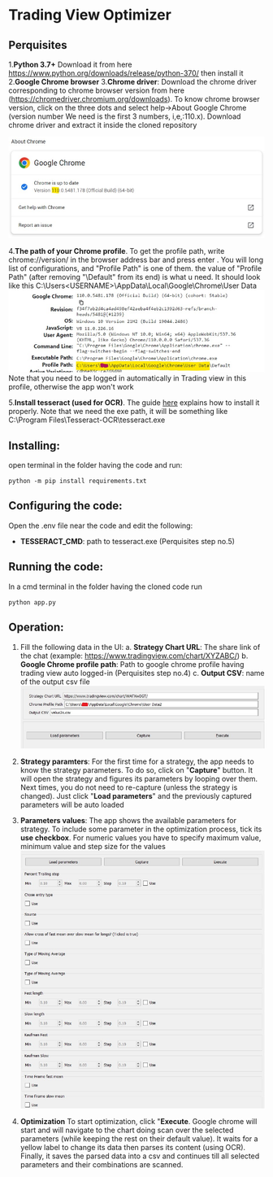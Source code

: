 ﻿# Trading View Optimizer

## Perquisites
1.**Python 3.7+**
Download it from here https://www.python.org/downloads/release/python-370/ then install it
2.**Google Chrome browser** 
3.**Chrome driver**:
Download the chrome driver corresponding to chrome browser version from here (https://chromedriver.chromium.org/downloads). 
To know  chrome browser version, click on the three dots and select help->About Google Chrome (version number We need is the first 3 numbers, i,e,:110.x).
Download chrome driver and extract it inside the cloned repository

![enter image description here](https://raw.githubusercontent.com/LightCannon/Opti-Mora/main/images/2.jpg)

4.**The path of your Chrome profile**. 
To get the profile path, write chrome://version/ in the browser address bar and press enter . 
You will long list of configurations, and "Profile Path" is one of them. the value of "Profile Path" (after removing "\Default" from its end) is what u need. 
It should look like this C:\Users\<USERNAME>\AppData\Local\Google\Chrome\User Data
![enter image description here](https://raw.githubusercontent.com/LightCannon/Opti-Mora/main/images/3.jpg)
Note that you need to be logged in automatically in Trading view in this profile, otherwise the app won't work

5.**Install tesseract (used for OCR)**. 
The guide [here](https://linuxhint.com/install-tesseract-windows/) explains how to install it properly. Note that we need the exe path, it will be something like C:\Program Files\Tesseract-OCR\tesseract.exe


## Installing:

open terminal in the folder having the code and run:

    python -m pip install requirements.txt

## Configuring the code:
Open the .env file near the code and edit the following:

 - **TESSERACT_CMD**: path to tesseract.exe (Perquisites step no.5)


## Running the code:
In a cmd terminal in the folder having the cloned code run
```
python app.py
```
## Operation:

 1. Fill the following data in the UI:
	a.	**Strategy Chart URL**:  The share link of the chat (example: https://www.tradingview.com/chart/XYZABC/)
	b.	**Google Chrome profile path**: Path to google chrome profile having trading view auto logged-in (Perquisites step no.4)
	c.	**Output CSV**: name of the output csv file
	![enter image description here](https://raw.githubusercontent.com/LightCannon/Opti-Mora/main/images/1.jpg)
	
 2. **Strategy paramters**:
	For the first time for a strategy, the app needs to know the strategy parameters. 
	To do so, click on "**Capture**" button. It will open the strategy and figures its parameters by looping over them. 
	Next times, you do not need to re-capture (unless the strategy is changed). Just click "**Load parameters**" and the previously captured parameters will be auto loaded

 3. **Parameters values**:
The app shows the available parameters for strategy. 
To include some parameter in the optimization process, tick its **use checkbox**. For numeric values you have to specify maximum value, minimum value and step size for the values
![enter image description here](https://raw.githubusercontent.com/LightCannon/Opti-Mora/main/images/4.jpg)

3. **Optimization**
To start optimization, click "**Execute**. Google chrome will start and will navigate to the chart doing scan over the selected parameters (while keeping the rest on their default value). It waits for a yellow label to change its data then parses its content (using OCR). Finally, it saves the parsed data into a csv and continues till all selected parameters and their combinations are scanned.

